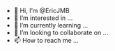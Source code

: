 - 👋 Hi, I’m @EricJMB
- 👀 I’m interested in ...
- 🌱 I’m currently learning ...
- 💞️ I’m looking to collaborate on ...
- 📫 How to reach me ...

<!---
EricJMB/EricJMB is a ✨ special ✨ repository because its `README.md` (this file) appears on your GitHub profile.
You can click the Preview link to take a look at your changes.
--->
